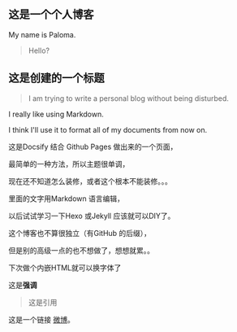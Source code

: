 ## 这是一个个人博客
My name is Paloma.

>Hello?

## 这是创建的一个标题
>I am trying to write a personal blog without being disturbed. 

I really like using Markdown.

I think I'll use it to format all of my documents from now on.

这是Docsify 结合 Github Pages 做出来的一个页面，

最简单的一种方法，所以主题很单调，

现在还不知道怎么装修，或者这个根本不能装修。。。

里面的文字用Markdown 语言编辑，

以后试试学习一下Hexo 或Jekyll 应该就可以DIY了。

这个博客也不算很独立（有GitHub 的后缀），

但是别的高级一点的也不想做了，想想就累。。

下次做个内嵌HTML就可以换字体了

这是**强调**

>这是引用

这是一个链接 [微博](https://weibo.com/u/7447583298/home?wvr=5)。
